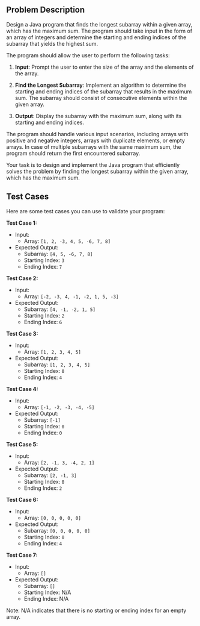## Problem Description

Design a Java program that finds the longest subarray within a given array, which has the maximum sum. The program should take input in the form of an array of integers and determine the starting and ending indices of the subarray that yields the highest sum.

The program should allow the user to perform the following tasks:

1. **Input**: Prompt the user to enter the size of the array and the elements of the array.

2. **Find the Longest Subarray**: Implement an algorithm to determine the starting and ending indices of the subarray that results in the maximum sum. The subarray should consist of consecutive elements within the given array.

3. **Output**: Display the subarray with the maximum sum, along with its starting and ending indices.

The program should handle various input scenarios, including arrays with positive and negative integers, arrays with duplicate elements, or empty arrays. In case of multiple subarrays with the same maximum sum, the program should return the first encountered subarray.

Your task is to design and implement the Java program that efficiently solves the problem by finding the longest subarray within the given array, which has the maximum sum.

## Test Cases

Here are some test cases you can use to validate your program:

**Test Case 1:**

- Input:
  - Array: `[1, 2, -3, 4, 5, -6, 7, 8]`
- Expected Output:
  - Subarray: `[4, 5, -6, 7, 8]`
  - Starting Index: `3`
  - Ending Index: `7`

**Test Case 2:**

- Input:
  - Array: `[-2, -3, 4, -1, -2, 1, 5, -3]`
- Expected Output:
  - Subarray: `[4, -1, -2, 1, 5]`
  - Starting Index: `2`
  - Ending Index: `6`

**Test Case 3:**

- Input:
  - Array: `[1, 2, 3, 4, 5]`
- Expected Output:
  - Subarray: `[1, 2, 3, 4, 5]`
  - Starting Index: `0`
  - Ending Index: `4`

**Test Case 4:**

- Input:
  - Array: `[-1, -2, -3, -4, -5]`
- Expected Output:
  - Subarray: `[-1]`
  - Starting Index: `0`
  - Ending Index: `0`

**Test Case 5:**

- Input:
  - Array: `[2, -1, 3, -4, 2, 1]`
- Expected Output:
  - Subarray: `[2, -1, 3]`
  - Starting Index: `0`
  - Ending Index: `2`

**Test Case 6:**

- Input:
  - Array: `[0, 0, 0, 0, 0]`
- Expected Output:
  - Subarray: `[0, 0, 0, 0, 0]`
  - Starting Index: `0`
  - Ending Index: `4`

**Test Case 7:**

- Input:
  - Array: `[]`
- Expected Output:
  - Subarray: `[]`
  - Starting Index: N/A
  - Ending Index: N/A

Note: N/A indicates that there is no starting or ending index for an empty array.


